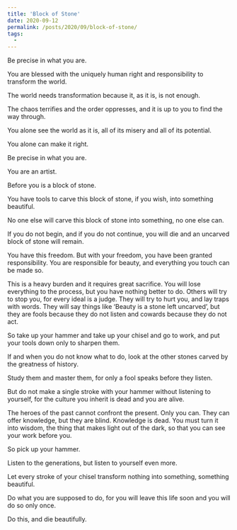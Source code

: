 ```yaml
---
title: 'Block of Stone'
date: 2020-09-12
permalink: /posts/2020/09/block-of-stone/
tags:
  -
---
```


Be precise in what you are.

You are blessed with the uniquely human right and responsibility to transform the world.

The world needs transformation because it, as it is, is not enough. 

The chaos terrifies and the order oppresses, and it is up to you to find the way through.

You alone see the world as it is, all of its misery and all of its potential.

You alone can make it right.

Be precise in what you are.

You are an artist.

Before you is a block of stone.

You have tools to carve this block of stone, if you wish, into something beautiful.

No one else will carve this block of stone into something, no one else can.

If you do not begin, and if you do not continue, you will die and an uncarved block of stone will remain. 

You have this freedom. But with your freedom, you have been granted responsibility. You are responsible for beauty, and everything you touch can be made so.

This is a heavy burden and it requires great sacrifice. You will lose everything to the process, but you have nothing better to do. Others will try to stop you, for every ideal is a judge. They will try to hurt you, and lay traps with words. They will say things like ‘Beauty is a stone left uncarved’, but they are fools because they do not listen and cowards because they do not act.

So take up your hammer and take up your chisel and go to work, and put your tools down only to sharpen them.

If and when you do not know what to do, look at the other stones carved by the greatness of history.

Study them and master them, for only a fool speaks before they listen.

But do not make a single stroke with your hammer without listening to yourself, for the culture you inherit is dead and you are alive.

The heroes of the past cannot confront the present. Only you can. They can offer knowledge, but they are blind. Knowledge is dead. You must turn it into wisdom, the thing that makes light out of the dark, so that you can see your work before you.

So pick up your hammer.

Listen to the generations, but listen to yourself even more.

Let every stroke of your chisel transform nothing into something, something beautiful.

Do what you are supposed to do, for you will leave this life soon and you will do so only once.

Do this, and die beautifully.


